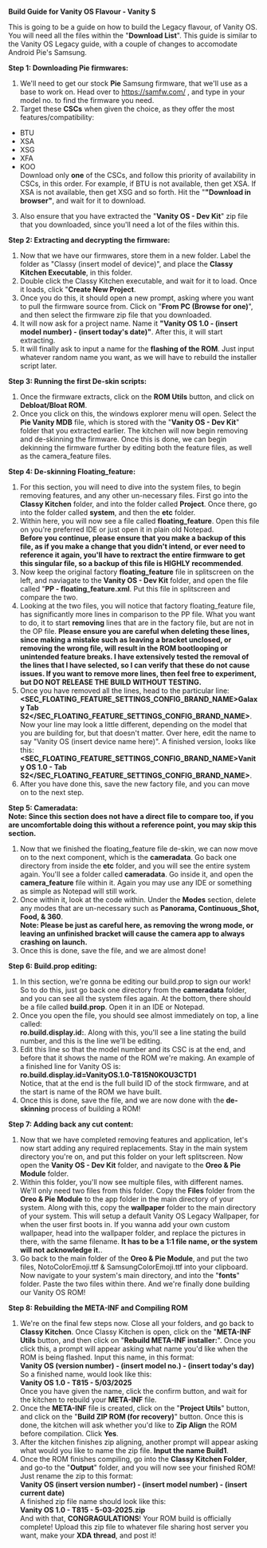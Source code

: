 **Build Guide for Vanity OS Flavour - Vanity S**

This is going to be a guide on how to build the Legacy flavour, of Vanity OS. You will need all the files within the "**Download List**". This guide is similar to the Vanity OS Legacy guide, with a couple of changes to accomodate Android Pie's Samsung.

**Step 1: Downloading Pie firmwares:** <br>
1. We'll need to get our stock **Pie** Samsung firmware, that we'll use as a base to work on. Head over to https://samfw.com/ , and type in your model no. to find the firmware you need. <br>
2. Target these **CSCs** when given the choice, as they offer the most features/compatibility:<br>
- BTU <br>
- XSA <br>
- XSG <br>
- XFA <br>
- KOO <br>
Download only **one** of the CSCs, and follow this priority of availability in CSCs, in this order. For example, if BTU is not available, then get XSA. If XSA is not available, then get XSG and so forth. Hit the "**"Download in browser"**, and wait for it to download. <br>
3. Also ensure that you have extracted the "**Vanity OS - Dev Kit**" zip file that you downloaded, since you'll need a lot of the files within this.

**Step 2: Extracting and decrypting the firmware:** <br>
1. Now that we have our firmwares, store them in a new folder. Label the folder as "Classy (insert model of device)", and place the **Classy Kitchen Executable**, in this folder.
2. Double click the Classy Kitchen executable, and wait for it to load. Once it loads, click "**Create New Project**. <br>
3. Once you do this, it should open a new prompt, asking where you want to pull the firmware source from. Click on "**From PC (Browse for one)**", and then select the firmware zip file that you downloaded. <br>
4. It will now ask for a project name. Name it **"Vanity OS 1.0 - (insert model number) - (insert today's date)"**. After this, it will start extracting. <br>
5. It will finally ask to input a name for the **flashing of the ROM**. Just input whatever random name you want, as we will have to rebuild the installer script later.
   
**Step 3: Running the first De-skin scripts:** <br>
1. Once the firmware extracts, click on the **ROM Utils** button, and click on **Debloat/Bloat ROM**. <br>
2. Once you click on this, the windows explorer menu will open. Select the **Pie Vanity MDB** file, which is stored with the "**Vanity OS - Dev Kit**" folder that you extracted earlier. The kitchen will now begin removing and de-skinning the firmware. Once this is done, we can begin dekinning the firmware further by editing both the feature files, as well as the camera_feature files.
   
**Step 4: De-skinning Floating_feature:** <br>
1. For this section, you will need to dive into the system files, to begin removing features, and any other un-necessary files. First go into the **Classy Kitchen** folder, and into the folder called **Project**. Once there, go into the folder called **system**, and then the **etc** folder.<br>
2. Within here, you will now see a file called **floating_feature**. Open this file on you're preferred IDE or just open it in plain old Notepad. <br>
**Before you continue, please ensure that you make a backup of this file, as if you make a change that you didn't intend, or ever need to reference it again, you'll have to rextract the entire firmware to get this singular file, so a backup of this file is HIGHLY recommended**.<br>
3. Now keep the original factory **floating_feature** file in splitscreen on the left, and naviagate to the **Vanity OS - Dev Kit** folder, and open the file called "**PP - floating_feature.xml**. Put this file in splitscreen and compare the two.<br>
4. Looking at the two files, you will notice that factory floating_feature file, has significantly more lines in comparison to the PP file. What you want to do, it to start **removing** lines that are in the factory file, but are not in the OP file. **Please ensure you are careful when deleting these lines, since making a mistake such as leaving a bracket unclosed, or removing the wrong file, will result in the ROM bootlooping or unintended feature breaks. I have extensively tested the removal of the lines that I have selected, so I can verify that these do not cause issues. If you want to remove more lines, then feel free to experiment, but DO NOT RELEASE THE BUILD WITHOUT TESTING.** <br>
5. Once you have removed all the lines, head to the particular line: <br>
**<SEC_FLOATING_FEATURE_SETTINGS_CONFIG_BRAND_NAME>Galaxy Tab S2</SEC_FLOATING_FEATURE_SETTINGS_CONFIG_BRAND_NAME>**. <br>
Now your line may look a little different, depending on the model that you are building for, but that doesn't matter. Over here, edit the name to say "Vanity OS (insert device name here)". A finished version, looks like this: <br>
**<SEC_FLOATING_FEATURE_SETTINGS_CONFIG_BRAND_NAME>Vanity OS 1.0 - Tab S2</SEC_FLOATING_FEATURE_SETTINGS_CONFIG_BRAND_NAME>**. <br>
7. After you have done this, save the new factory file, and you can move on to the next step.

**Step 5: Cameradata:** <br>
**Note: Since this section does not have a direct file to compare too, if you are uncomfortable doing this without a reference point, you may skip this section.** <br>
1. Now that we finished the floating_feature file de-skin, we can now move on to the next component, which is the **cameradata**. Go back one directory from inside the **etc** folder, and you will see the entire system again. You'll see a folder called **cameradata**. Go inside it, and open the **camera_feature** file within it. Again you may use any IDE or something as simple as Notepad will still work.<br>
2. Once within it, look at the code within. Under the **Modes** section, delete any modes that are un-necessary such as **Panorama, Continuous_Shot, Food, & 360**. <br> **Note: Please be just as careful here, as removing the wrong mode, or leaving an unfinished bracket will cause the camera app to always crashing on launch.** <br>
3. Once this is done, save the file, and we are almost done! <br>

**Step 6: Build.prop editing:** <br>
1. In this section, we're gonna be editing our build.prop to sign our work! So to do this, just go back one directory from the **cameradata** folder, and you can see all the system files again. At the bottom, there should be a file called **build.prop**. Open it in an IDE or Notepad.
2. Once you open the file, you should see almost immediately on top, a line called: <br>
**ro.build.display.id:**. Along with this, you'll see a line stating the build number, and this is the line we'll be editing.<br>
3. Edit this line so that the model number and its CSC is at the end, and before that it shows the name of the ROM we're making. An example of a finished line for Vanity OS is: <br>
**ro.build.display.id=VanityOS.1.0-T815N0KOU3CTD1** <br>
Notice, that at the end is the full build ID of the stock firmware, and at the start is name of the ROM we have built. <br>
4. Once this is done, save the file, and we are now done with the **de-skinning** process of building a ROM! <br>

**Step 7: Adding back any cut content:** <br>
1. Now that we have completed removing features and application, let's now start adding any required replacements. Stay in the main system directory you're on, and put this folder on your left splitscreen. Now open the **Vanity OS - Dev Kit** folder, and navigate to the **Oreo & Pie Module** folder. <br>
2. Within this folder, you'll now see multiple files, with different names. We'll only need two files from this folder. Copy the **Files** folder from the **Oreo & Pie Module** to the app folder in the main directory of your system. Along with this, copy the **wallpaper** folder to the main directory of your system. This will setup a default Vanity OS Legacy Wallpaper, for when the user first boots in. If you wanna add your own custom wallpaper, head into the wallpaper folder, and replace the pictures in there, with the same filename. **It has to be a 1:1 file name, or the system will not acknowledge it.**. <br>
3. Go back to the main folder of the **Oreo & Pie Module**, and put the two files, NotoColorEmoji.ttf & SamsungColorEmoji.ttf into your clipboard. Now navigate to your system's main directory, and into the "**fonts**" folder. Paste the two files within there.
And we're finally done building our Vanity OS ROM! <br>

**Step 8: Rebuilding the META-INF and Compiling ROM**<br>
1. We're on the final few steps now. Close all your folders, and go back to **Classy Kitchen**. Once Classy Kitchen is open, click on the "**META-INF Utils** button, and then click on "**Rebuild META-INF installer:**". Once you click this, a prompt will appear asking what name you'd like when the ROM is being flashed. Input this name, in this format: <br>
**Vanity OS (version number) - (insert model no.) - (insert today's day)** <br>
So a finished name, would look like this: <br>
**Vanity OS 1.0 - T815 - 5/03/2025** <br>
Once you have given the name, click the confirm button, and wait for the kitchen to rebuild your **META-INF** file. <br>
2. Once the **META-INF** file is created, click on the "**Project Utils**" button, and click on the "**Build ZIP ROM (for recovery)**" button. Once this is done, the kitchen will ask whether you'd like to **Zip Align** the ROM before compilation. Click **Yes**. <br>
3. After the kitchen finishes zip aligning, another prompt will appear asking what would you like to name the zip file. **Input the name Build1**.
4. Once the ROM finishes compiling, go into the **Classy Kitchen Folder**, and go-to the "**Output**" folder, and you will now see your finished ROM! Just rename the zip to this format: <br>
**Vanity OS (insert version number) - (insert model number) - (insert current date)** <br>
A finished zip file name should look like this: <br>
**Vanity OS 1.0 - T815 - 5-03-2025.zip** <br>
And with that, **CONGRAGULATIONS**! Your ROM build is officially complete! Upload this zip file to whatever file sharing host server you want, make your **XDA thread**, and post it!

